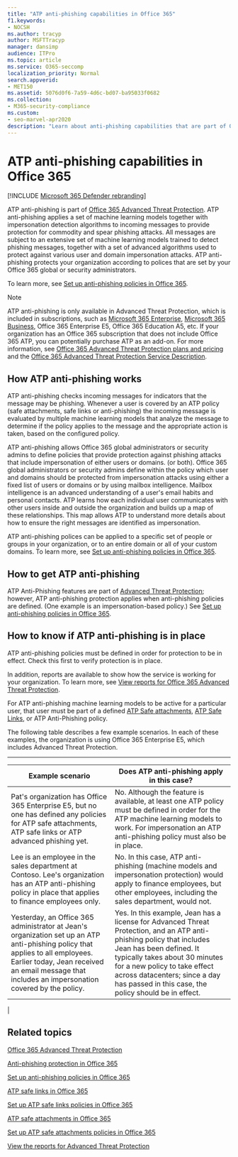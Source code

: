 ```yaml
---
title: "ATP anti-phishing capabilities in Office 365"
f1.keywords:
- NOCSH
ms.author: tracyp
author: MSFTTracyp
manager: dansimp
audience: ITPro
ms.topic: article
ms.service: O365-seccomp
localization_priority: Normal
search.appverid:
- MET150
ms.assetid: 5076d0f6-7a59-4d6c-bd07-ba95033f0682
ms.collection:
- M365-security-compliance
ms.custom:
- seo-marvel-apr2020
description: "Learn about anti-phishing capabilities that are part of Office 365 Advanced Threat Protection to provide protection for commodity & spear phishing attacks."
---
```


# ATP anti-phishing capabilities in Office 365

[!INCLUDE [Microsoft 365 Defender rebranding](../includes/microsoft-defender-for-office.md)]


ATP anti-phishing is part of [Office 365 Advanced Threat Protection](office-365-atp.md). ATP anti-phishing applies a set of machine learning models together with impersonation detection algorithms to incoming messages to provide protection for commodity and spear phishing attacks. All messages are subject to an extensive set of machine learning models trained to detect phishing messages, together with a set of advanced algorithms used to protect against various user and domain impersonation attacks. ATP anti-phishing protects your organization according to polices that are set by your Office 365 global or security administrators.
  
To learn more, see [Set up anti-phishing policies in Office 365](set-up-anti-phishing-policies.md).
  
> [!NOTE]
> ATP anti-phishing is only available in Advanced Threat Protection, which is included in subscriptions, such as [Microsoft 365 Enterprise](https://www.microsoft.com/microsoft-365/enterprise/home), [Microsoft 365 Business](https://www.microsoft.com/microsoft-365/business), Office 365 Enterprise E5, Office 365 Education A5, etc. If your organization has an Office 365 subscription that does not include Office 365 ATP, you can potentially purchase ATP as an add-on. For more information, see [Office 365 Advanced Threat Protection plans and pricing](https://products.office.com/exchange/advance-threat-protection) and the [Office 365 Advanced Threat Protection Service Description](https://docs.microsoft.com/office365/servicedescriptions/office-365-advanced-threat-protection-service-description).

## How ATP anti-phishing works

ATP anti-phishing checks incoming messages for indicators that the message may be phishing. Whenever a user is covered by an ATP policy (safe attachments, safe links or anti-phishing) the incoming message is evaluated by multiple machine learning models that analyze the message to determine if the policy applies to the message and the appropriate action is taken, based on the configured policy.
  
ATP anti-phishing allows Office 365 global administrators or security admins to define policies that provide protection against phishing attacks that include impersonation of either users or domains. (or both). Office 365 global administrators or security admins define within the policy which user and domains should be protected from impersonation attacks using either a fixed list of users or domains or by using mailbox intelligence. Mailbox intelligence is an advanced understanding of a user's email habits and personal contacts. ATP learns how each individual user communicates with other users inside and outside the organization and builds up a map of these relationships. This map allows ATP to understand more details about how to ensure the right messages are identified as impersonation.
  
ATP anti-phishing polices can be applied to a specific set of people or groups in your organization, or to an entire domain or all of your custom domains. To learn more, see [Set up anti-phishing policies in Office 365](set-up-anti-phishing-policies.md).
  
## How to get ATP anti-phishing

ATP Anti-Phishing features are part of [Advanced Threat Protection](office-365-atp.md); however, ATP anti-phishing protection applies when anti-phishing policies are defined. (One example is an impersonation-based policy.) See [Set up anti-phishing policies in Office 365](set-up-anti-phishing-policies.md).
  
## How to know if ATP anti-phishing is in place

ATP anti-phishing policies must be defined in order for protection to be in effect. Check this first to verify protection is in place.

In addition, reports are available to show how the service is working for your organization. To learn more, see [View reports for Office 365 Advanced Threat Protection](view-reports-for-atp.md).

For ATP anti-phishing machine learning models to be active for a particular user, that user must be part of a defined [ATP Safe attachments](atp-safe-attachments.md), [ATP Safe Links](atp-safe-links.md), or ATP Anti-Phishing policy. 

The following table describes a few example scenarios. In each of these examples, the organization is using Office 365 Enterprise E5, which includes Advanced Threat Protection.

****

|Example scenario|Does ATP anti-phishing apply in this case?|
|---|---|
|Pat's organization has Office 365 Enterprise E5, but no one has defined any policies for ATP safe attachments, ATP safe links or ATP advanced phishing yet.|No. Although the feature is available, at least one ATP policy must be defined in order for the ATP machine learning models to work. For impersonation an ATP anti-phishing policy must also be in place.|
|Lee is an employee in the sales department at Contoso. Lee's organization has an ATP anti-phishing policy in place that applies to finance employees only.|No. In this case, ATP anti-phishing (machine models and impersonation protection) would apply to finance employees, but other employees, including the sales department, would not.|
|Yesterday, an Office 365 administrator at Jean's organization set up an ATP anti-phishing policy that applies to all employees. Earlier today, Jean received an email message that includes an impersonation covered by the policy.|Yes. In this example, Jean has a license for Advanced Threat Protection, and an ATP anti-phishing policy that includes Jean has been defined. It typically takes about 30 minutes for a new policy to take effect across datacenters; since a day has passed in this case, the policy should be in effect.|
|

## Related topics

[Office 365 Advanced Threat Protection](office-365-atp.md)
  
[Anti-phishing protection in Office 365](anti-phishing-protection.md)
  
[Set up anti-phishing policies in Office 365](set-up-anti-phishing-policies.md)
  
[ATP safe links in Office 365](atp-safe-links.md)
  
[Set up ATP safe links policies in Office 365](set-up-atp-safe-links-policies.md)
  
[ATP safe attachments in Office 365](atp-safe-attachments.md)
  
[Set up ATP safe attachments policies in Office 365](set-up-atp-safe-attachments-policies.md)
  
[View the reports for Advanced Threat Protection](view-reports-for-atp.md)
